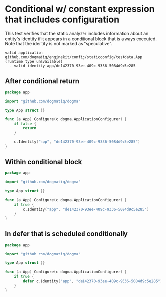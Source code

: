 # Conditional w/ constant expression that includes configuration

This test verifies that the static analyzer includes information about an
entity's identity if it appears in a conditional block that is always executed.
Note that the identity is not marked as "speculative".

```au:output
valid application github.com/dogmatiq/enginekit/config/staticconfig/testdata.App (runtime type unavailable)
  - valid identity app/de142370-93ee-409c-9336-5084d9c5e285
```

## After conditional return

```go au:input
package app

import "github.com/dogmatiq/dogma"

type App struct {}

func (a App) Configure(c dogma.ApplicationConfigurer) {
	if false {
		return
	}

	c.Identity("app", "de142370-93ee-409c-9336-5084d9c5e285")
}
```

## Within conditional block

```go au:input
package app

import "github.com/dogmatiq/dogma"

type App struct {}

func (a App) Configure(c dogma.ApplicationConfigurer) {
	if true {
		c.Identity("app", "de142370-93ee-409c-9336-5084d9c5e285")
	}
}
```

## In defer that is scheduled conditionally

```go au:input
package app

import "github.com/dogmatiq/dogma"

type App struct {}

func (a App) Configure(c dogma.ApplicationConfigurer) {
	if true {
		defer c.Identity("app", "de142370-93ee-409c-9336-5084d9c5e285")
	}
}
```

